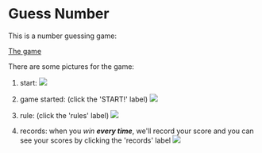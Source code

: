 # Guess Number

This is a number guessing game:

[The game](https://FelixYu2021202.github.io/guessNumber/)

There are some pictures for the game:

  1. start:
  ![](https://FelixYu2021202.github.io/guessNumber/img/start.png)

  2. game started: \(click the 'START!' label\)
  ![](https://FelixYu2021202.github.io/guessNumber/img/playing.png)

  3. rule: \(click the 'rules' label\)
  ![](https://FelixYu2021202.github.io/guessNumber/img/rule.png)

  4. records: when you *win* __*every time*__, we'll record your score and you can see your scores by clicking the 'records' label
  ![](https://yufeixian.github.io/guessNumber/img/records.png)
